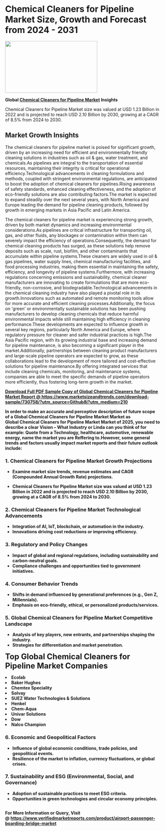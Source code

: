 <H1>Chemical Cleaners for Pipeline Market Size, Growth and Forecast from 2024 - 2031</H1><img class="aligncenter size-medium wp-image-584254" src="https://thirdeyenews.in/wp-content/uploads/2024/09/Global-Market-Research-300x168.jpeg" alt="" width="300" height="168" /><p><strong>Global&nbsp;<a href="https://www.marketsizeandtrends.com/download-sample/730758/?utm_source=Github8j?utm_medium=210">Chemical Cleaners for Pipeline Market</a> Insights</strong></p><p>Chemical Cleaners for Pipeline Market size was valued at USD 1.23 Billion in 2022 and is projected to reach USD 2.10 Billion by 2030, growing at a CAGR of 8.5% from 2024 to 2030.</p><p><h2>Market Growth Insights</h2> <p>The chemical cleaners for pipeline market is poised for significant growth, driven by an increasing need for efficient and environmentally friendly cleaning solutions in industries such as oil & gas, water treatment, and chemicals.As pipelines are integral to the transportation of essential resources, maintaining their integrity is critical for operational efficiency.Technological advancements in cleaning formulations and methods, coupled with stringent environmental regulations, are anticipated to boost the adoption of chemical cleaners for pipelines.Rising awareness of safety standards, enhanced cleaning effectiveness, and the adoption of eco-friendly solutions are also contributing factors.The market is expected to expand steadily over the next several years, with North America and Europe leading the demand for pipeline cleaning products, followed by growth in emerging markets in Asia Pacific and Latin America.</p> <p><strong><a href="#"></a></strong></p> <p>The chemical cleaners for pipeline market is experiencing strong growth, driven by both market dynamics and increasing environmental considerations.As pipelines are critical infrastructure for transporting oil, gas, and other fluids, any blockages or contamination within them can severely impact the efficiency of operations.Consequently, the demand for chemical cleaning products has surged, as these solutions help remove deposits such as scale, rust, biofilm, and other contaminants that accumulate within pipeline systems.These cleaners are widely used in oil & gas pipelines, water supply lines, chemical manufacturing facilities, and food processing industries, making them essential in maintaining the safety, efficiency, and longevity of pipeline systems.Furthermore, with increasing regulations concerning emissions and sustainability, chemical cleaner manufacturers are innovating to create formulations that are more eco-friendly, non-corrosive, and biodegradable.Technological advancements in the chemical cleaning industry have also played a pivotal role in its growth.Innovations such as automated and remote monitoring tools allow for more accurate and efficient cleaning processes.Additionally, the focus on 'green' or environmentally sustainable solutions has been pushing manufacturers to develop cleaning chemicals that reduce harmful environmental impacts while still maintaining high efficiency in cleaning performance.These developments are expected to influence growth in several key regions, particularly North America and Europe, where regulatory pressure for cleaner and safer industrial practices is high.The Asia Pacific region, with its growing industrial base and increasing demand for pipeline maintenance, is also becoming a significant player in the market.Additionally, partnerships between cleaning product manufacturers and large-scale pipeline operators are expected to grow, as these collaborations lead to the development of more tailored and cost-effective solutions for pipeline maintenance.By offering integrated services that include cleaning chemicals, monitoring, and maintenance systems, companies are able to meet the specific demands of pipeline operators more efficiently, thus fostering long-term growth in the market.</p> <p><strong><a href="#"></p><p><span class=""><strong>Download Full PDF Sample Copy of Global Chemical Cleaners for Pipeline Market Report</strong> @ <a href="https://www.marketsizeandtrends.com/download-sample/730758/?utm_source=Github8j?utm_medium=210" target="_blank">https://www.marketsizeandtrends.com/download-sample/730758/?utm_source=Github8j?utm_medium=210</a></span></p><p>In order to make an accurate and perceptive description of future scope of a Global&nbsp;Chemical Cleaners for Pipeline Market Market as Global&nbsp;Chemical Cleaners for Pipeline Market Market of 2025, you need to describe a clear Vision &ndash; What Industry or Linda can you think of for example: Quote from a Technology, healthcare, automotive, renewable energy, name the market you are Reffering to.However, some general trends and factors usually impact market reports and their future outlook include:</p><h3>1.&nbsp;<strong>Chemical Cleaners for Pipeline Market Growth Projections</strong></h3><ul><li>Examine market size trends, revenue estimates and CAGR (Compounded Annual Growth Rate) projections.</li><li><p>Chemical Cleaners for Pipeline Market size was valued at USD 1.23 Billion in 2022 and is projected to reach USD 2.10 Billion by 2030, growing at a CAGR of 8.5% from 2024 to 2030.</p></li></ul><h3>2.&nbsp;<strong>Chemical Cleaners for Pipeline Market Technological Advancements</strong></h3><ul><li>Integration of AI, IoT, blockchain, or automation in the industry.</li><li>Innovations driving cost reductions or improving efficiency.</li></ul><h3>3.&nbsp;<strong>Regulatory and Policy Changes</strong></h3><ul><li>Impact of global and regional regulations, including sustainability and carbon-neutral goals.</li><li>Compliance challenges and opportunities tied to government initiatives.</li></ul><h3>4.&nbsp;<strong>Consumer Behavior Trends</strong></h3><ul><li>Shifts in demand influenced by generational preferences (e.g., Gen Z, Millennials).</li><li>Emphasis on eco-friendly, ethical, or personalized products/services.</li></ul><h3>5.&nbsp;<strong>Global Chemical Cleaners for Pipeline Market Competitive Landscape</strong></h3><ul><li>Analysis of key players, new entrants, and partnerships shaping the industry.</li><li>Strategies for differentiation and market penetration.</li></ul><p data-pm-slice="1 1 []"><span style="color: inherit; font-family: inherit; font-size: 25px;">Top Global Chemical Cleaners for Pipeline Market Companies</span></p><div class="" data-test-id=""><p><li>Ecolab</li><li> Baker Hughes</li><li> Chemtex Speciality</li><li> Solvay</li><li> SUEZ Water Technologies & Solutions</li><li> Henkel</li><li> Chem-Aqua</li><li> Univar Solutions</li><li> Dow</li><li> Nalco Champion</li></p></div><h3>6.&nbsp;<strong>Economic and Geopolitical Factors</strong></h3><ul><li>Influence of global economic conditions, trade policies, and geopolitical events.</li><li>Resilience of the market to inflation, currency fluctuations, or global crises.</li></ul><h3>7.&nbsp;<strong>Sustainability and ESG (Environmental, Social, and Governance)</strong></h3><ul><li>Adoption of sustainable practices to meet ESG criteria.</li><li>Opportunities in green technologies and circular economy principles.</li></ul><h2><strong style="font-size: 14px;">For More Information or Query, Visit @&nbsp;</strong><a style="background-color: #ffffff; font-size: 14px;" href="https://www.marketsizeandtrends.com/report/chemical-cleaners-for-pipeline-market/" target="_blank">https://www.verifiedmarketreports.com/product/airport-passenger-boarding-bridge-market</a></h2>